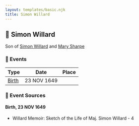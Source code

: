 ```yaml
---
layout: templates/basic.njk
title: Simon Willard
---
```

## 🔵 Simon Willard

Son of [Simon Willard](/people/8/86485776) and [Mary Sharpe](/people/1/10735316)

### 📆 Events

Type | Date | Place
------ | ------ | ------
[Birth](#event-0) | 23 NOV 1649 |

### 📰 Event Sources

#### <a id="event-0"></a> Birth, 23 NOV 1649
* Willard Memoir: Sketch of the Life of Maj. Simon Willard  - 4